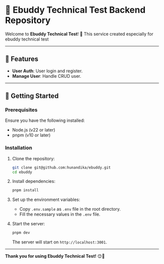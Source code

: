 # 📄 Ebuddy Technical Test Backend Repository

Welcome to **Ebuddy Technical Test**! 🚀 This service created especially for ebuddy technical test

---

## 🌟 Features
- **User Auth**: User login and register.
- **Manage User**: Handle CRUD user.

---

## 🚀 Getting Started

### Prerequisites
Ensure you have the following installed:

- Node.js (v22 or later)
- pnpm (v10 or later)

### Installation

1. Clone the repository:
   ```bash
   git clone git@github.com:hunandika/ebuddy.git
   cd ebuddy
   ```

2. Install dependencies:
   ```bash
   pnpm install
   ```

3. Set up the environment variables:
    - Copy `.env.sample` as `.env` file in the root directory.
    - Fill the necessary values in the `.env` file.

5. Start the server:
   ```bash
   pnpm dev
   ```
   The server will start on `http://localhost:3001`.

---

**Thank you for using Ebuddy Technical Test!** 😊📄